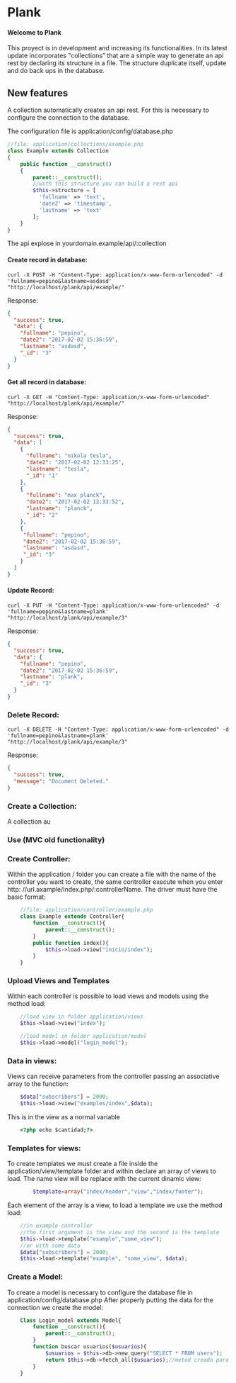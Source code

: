 # Plank


#### Welcome to Plank

This proyect is in development and increasing its functionalities. In its latest update incorporates "collections" that are a simple way to generate an api rest by declaring its structure in a file. The structure duplicate itself, update and do back ups in the database.

## New features
A collection automatically creates an api rest. For this is necessary to configure the connection to the database.

The configuration file is application/config/database.php
```php
//file: application/collections/example.php
class Example extends Collection
{
    public function __construct()
    {
        parent::__construct();
        //with this structure you can build a rest api
        $this->structure = [
          'fullname' => 'text',
          'date2' => 'timestamp',
          'lastname' => 'text'
        ];
    }
}
```
The api explose in yourdomain.example/api/:collection
#### Create record in database:
```
curl -X POST -H "Content-Type: application/x-www-form-urlencoded" -d 'fullname=pepino&lastname=asdasd' "http://localhost/plank/api/example/"
```
Response:
```json
{
  "success": true,
  "data": {
    "fullname": "pepino",
    "date2": "2017-02-02 15:36:59",
    "lastname": "asdasd",
    "_id": "3"
  }
}
```
#### Get all record in database:
```
curl -X GET -H "Content-Type: application/x-www-form-urlencoded" "http://localhost/plank/api/example/"
```
Response:
```json
{
  "success": true,
  "data": [
    {
      "fullname": "nikola tesla",
      "date2": "2017-02-02 12:33:25",
      "lastname": "tesla",
      "_id": "1"
    },
    {
      "fullname": "max planck",
      "date2": "2017-02-02 12:33:52",
      "lastname": "planck",
      "_id": "2"
    },
    {
     "fullname": "pepino",
     "date2": "2017-02-02 15:36:59",
     "lastname": "asdasd",
     "_id": "3"
    }
  ]
}
```
#### Update Record:
```
curl -X PUT -H "Content-Type: application/x-www-form-urlencoded" -d 'fullname=pepino&lastname=plank' "http://localhost/plank/api/example/3"
```
Response:
```json
{
  "success": true,
  "data": {
    "fullname": "pepino",
    "date2": "2017-02-02 15:36:59",
    "lastname": "plank",
    "_id": "3"
  }
}
```
### Delete Record:
```
curl -X DELETE -H "Content-Type: application/x-www-form-urlencoded" -d 'fullname=pepino&lastname=plank' "http://localhost/plank/api/example/3"
```
Response:
```json
{
  "success": true,
  "message": "Document Deleted."
}
```
### Create a Collection:
A collection au
### Use (MVC old functionality)
### Create Controller:

Within the application / folder you can create a file with the name of the controller you want to create, the same controller execute when you enter http: //url.axample/index.php/:controllerName.
The driver must have the basic format:

```php
    //file: application/controller/example.php
	class Example extends Controller{
		function __construct(){
			parent::__construct();
		}
		public function index(){
			$this->load->view("inicio/index");
		}
	}
```

### Upload Views and Templates

Within each controller is possible to load views and models using the method load:

```php
    //load view in folder application/views
	$this->load->view("index");

	//load model in folder application/model
	$this->load->model("login_model");
```

### Data in views:
Views can receive parameters from the controller passing an associative array to the function:

```php
	$data["subscribers"] = 2000;
	$this->load->view("examples/index",$data);
```
This is in the view as a normal variable
```html
	<?php echo $cantidad;?>
```
### Templates for views:
To create templates we must create a file inside the application/view/template folder and within declare an array of views to load. The name view will be replace with the current dinamic view:
```php
		$template=array("index/header","view","index/footer");
```
Each element of the array is a view, to load a template we use the method load:
```php
    //in example controller
    //the first argument is the view and the second is the template
	$this->load->template("example","some_view");
	//or with some data
	$data["subscribers"] = 2000;
	$this->load->template("example", "some_view", $data);
```

### Create a Model:


To create a model is necessary to configure the database file in application/config/database.php
After properly putting the data for the connection we create the model:
```php
	Class Login_model extends Model{
		function __construct(){
			parent::__construct();
		}
		function buscar usuarios($usuarios){
			$usuarios = $this->db->new_query("SELECT * FROM users");
			return $this->db->fetch_all($usuarios);//metod creado para hacer un fetch all usando mysqli
		}
	}
```
